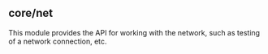 ## core/net

This module provides the API for working with the network, such as testing of a network connection, etc.
